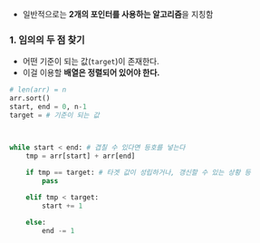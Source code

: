 - 일반적으로는 **2개의 포인터를 사용하는 알고리즘**을 지칭함

### 1. 임의의 두 점 찾기
- 어떤 기준이 되는 값(`target`)이 존재한다.
- 이걸 이용할 **배열은 정렬되어 있어야 한다.**
```python
# len(arr) = n
arr.sort()
start, end = 0, n-1
target = # 기준이 되는 값



while start < end: # 겹칠 수 있다면 등호를 넣는다
	tmp = arr[start] + arr[end]
	
	if tmp == target: # 타겟 값이 성립하거나, 갱신할 수 있는 상황 등
		pass

	elif tmp < target:
		start += 1

	else:
		end -= 1
```

